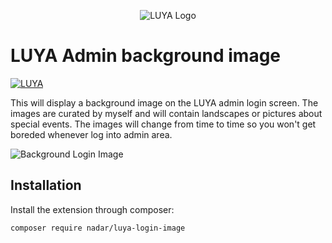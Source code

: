 <p align="center">
  <img src="https://raw.githubusercontent.com/luyadev/luya/master/docs/logo/luya-logo-0.2x.png" alt="LUYA Logo"/>
</p>

# LUYA Admin background image

[![LUYA](https://img.shields.io/badge/Powered%20by-LUYA-brightgreen.svg)](https://luya.io)

This will display a background image on the LUYA admin login screen. The images are curated by myself and will contain landscapes or pictures about special events. The images will change from time to time so you won't get boreded whenever log into admin area.

![Background Login Image](https://raw.githubusercontent.com/nadar/luya-login-image/master/bg-image.png)

## Installation

Install the extension through composer:

```sh
composer require nadar/luya-login-image
```
